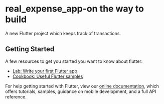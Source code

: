 # real_expense_app-on the way to build

A new Flutter project which keeps track of transactions.

## Getting Started

A few resources to get you started you want to know about flutter:

- [Lab: Write your first Flutter app](https://flutter.dev/docs/get-started/codelab)
- [Cookbook: Useful Flutter samples](https://flutter.dev/docs/cookbook)

For help getting started with Flutter, view our
[online documentation](https://flutter.dev/docs), which offers tutorials,
samples, guidance on mobile development, and a full API reference.
